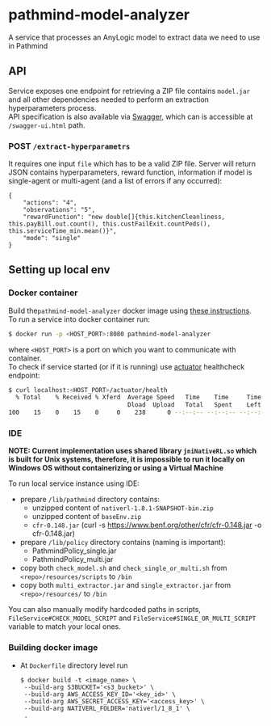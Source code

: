 # pathmind-model-analyzer

A service that processes an AnyLogic model to extract data we need to use in Pathmind

## API

Service exposes one endpoint for retrieving a ZIP file contains `model.jar` and all other dependencies needed to perform an extraction hyperparameters process. <br/>
API specification is also available via [Swagger](https://swagger.io/), which can is accessible at `/swagger-ui.html` path.

### POST `/extract-hyperparametrs`

It requires one input `file` which has to be a valid ZIP file. Server will return JSON contains hyperparameters, reward function, information if model is single-agent or multi-agent (and a list of errors if any occurred):

```
{
	"actions": "4",
	"observations": "5",
	"rewardFunction": "new double[]{this.kitchenCleanliness, this.payBill.out.count(), this.custFailExit.countPeds(), this.serviceTime_min.mean()}",
	"mode": "single"
}
```

## Setting up local env

### Docker container

Build the`pathmind-model-analyzer` docker image using [these instructions](https://github.com/SkymindIO/nativerl/tree/dev/nativerl-analyzer#building-docker-image).<br/>
To run a service into docker container run:

```bash
$ docker run -p <HOST_PORT>:8080 pathmind-model-analyzer
```

where `<HOST_PORT>` is a port on which you want to communicate with container. <br/>
To check if service started (or if it is running) use [actuator](https://docs.spring.io/spring-boot/docs/current/reference/html/production-ready-features.html) healthcheck endpoint:

```bash
$ curl localhost:<HOST_PORT>/actuator/health
  % Total    % Received % Xferd  Average Speed   Time    Time     Time  Current
                                 Dload  Upload   Total   Spent    Left  Speed
100    15    0    15    0     0    238      0 --:--:-- --:--:-- --:--:--   238{"status":"UP"}
```

### IDE

**NOTE: Current implementation uses shared library `jniNativeRL.so` which is built for Unix systems, therefore, it is impossible to run it locally on Windows OS without containerizing or using a Virtual Machine** <br/>

To run local service instance using IDE:

- prepare `/lib/pathmind` directory contains:
  - unzipped content of `nativerl-1.8.1-SNAPSHOT-bin.zip`
  - unzipped content of `baseEnv.zip`
  - `cfr-0.148.jar` (curl -s https://www.benf.org/other/cfr/cfr-0.148.jar -o cfr-0.148.jar)
- prepare `/lib/policy` directory contains (naming is important):
  - PathmindPolicy_single.jar
  - PathmindPolicy_multi.jar
- copy both `check_model.sh` and `check_single_or_multi.sh` from `<repo>/resources/scripts` to `/bin`
- copy both `multi_extractor.jar` and `single_extractor.jar` from `<repo>/resources/` to `/bin`

You can also manually modify hardcoded paths in scripts, `FileService#CHECK_MODEL_SCRIPT` and `FileService#SINGLE_OR_MULTI_SCRIPT` variable to match your local ones.

### Building docker image

- At `Dockerfile` directory level run
  ```
  $ docker build -t <image_name> \
   --build-arg S3BUCKET='<s3_bucket>' \
   --build-arg AWS_ACCESS_KEY_ID='<key_id>' \
   --build-arg AWS_SECRET_ACCESS_KEY='<access_key>' \
   --build-arg NATIVERL_FOLDER='nativerl/1_8_1' \
   .
  ```
